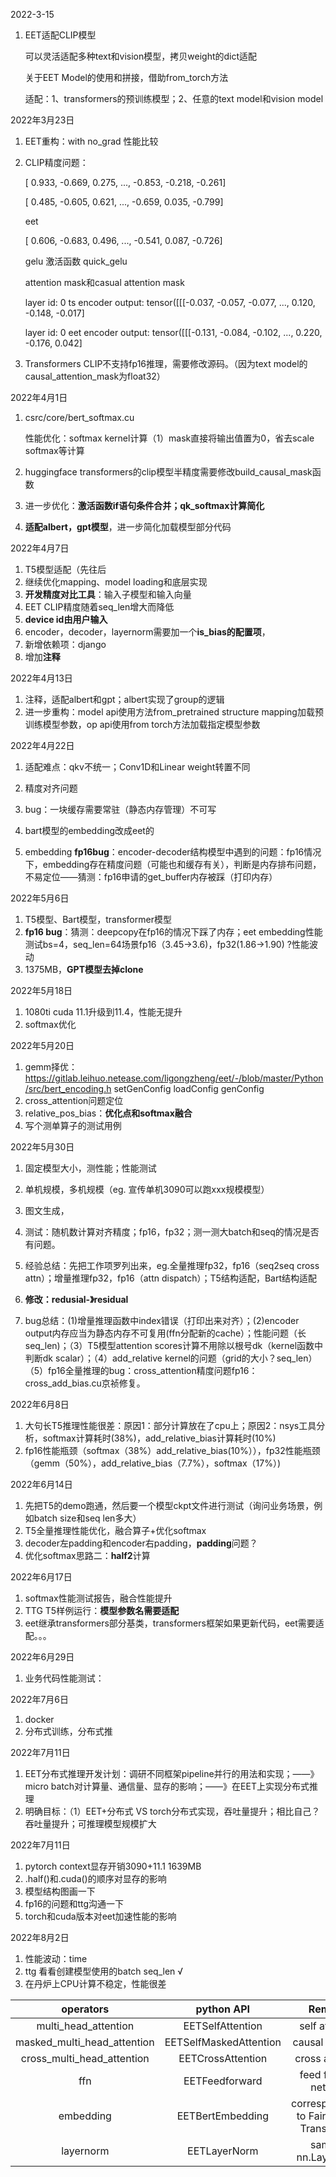 2022-3-15

1. EET适配CLIP模型

   可以灵活适配多种text和vision模型，拷贝weight的dict适配
   
   关于EET Model的使用和拼接，借助from_torch方法
   
   适配：1、transformers的预训练模型；2、任意的text model和vision model
   
   

2022年3月23日

1. EET重构：with no_grad 性能比较

2. CLIP精度问题：

   [ 0.933, -0.669,  0.275,  ..., -0.853, -0.218, -0.261]

   [ 0.485, -0.605,  0.621,  ..., -0.659,  0.035, -0.799]

   eet

   [ 0.606, -0.683,  0.496,  ..., -0.541,  0.087, -0.726]

   gelu 激活函数 quick_gelu

   attention mask和casual attention mask

   layer id:  0  ts encoder output:  tensor([[[-0.037, -0.057, -0.077,  ...,  0.120, -0.148, -0.017]

   layer id:  0  eet encoder output:  tensor([[[-0.131, -0.084, -0.102,  ...,  0.220, -0.176,  0.042]
   
3. Transformers CLIP不支持fp16推理，需要修改源码。（因为text model的causal_attention_mask为float32）



2022年4月1日

1. csrc/core/bert_softmax.cu

   性能优化：softmax kernel计算（1）mask直接将输出值置为0，省去scale softmax等计算
   
2. huggingface transformers的clip模型半精度需要修改build_causal_mask函数

3. 进一步优化：**激活函数if语句条件合并；qk_softmax计算简化**

4. **适配albert，gpt模型**，进一步简化加载模型部分代码



2022年4月7日

1. T5模型适配（先往后
2. 继续优化mapping、model loading和底层实现
3. **开发精度对比工具**：输入子模型和输入向量
4. EET CLIP精度随着seq_len增大而降低
5. **device id由用户输入**
6. encoder，decoder，layernorm需要加一个**is_bias的配置项**，
7. 新增依赖项：django
8. 增加**注释**



2022年4月13日

1. 注释，适配albert和gpt；albert实现了group的逻辑
2. 进一步重构：model api使用方法from_pretrained structure mapping加载预训练模型参数，op api使用from torch方法加载指定模型参数



2022年4月22日

1. 适配难点：qkv不统一；Conv1D和Linear weight转置不同
2. 精度对齐问题
3. bug：一块缓存需要常驻（静态内存管理）不可写
4. bart模型的embedding改成eet的

5. embedding **fp16bug**：encoder-decoder结构模型中遇到的问题：fp16情况下，embedding存在精度问题（可能也和缓存有关），判断是内存排布问题，不易定位——猜测：fp16申请的get_buffer内存被踩（打印内存）



2022年5月6日

1. T5模型、Bart模型，transformer模型
2. **fp16 bug**：猜测：deepcopy在fp16的情况下踩了内存；eet embedding性能测试bs=4，seq_len=64场景fp16（3.45->3.6)，fp32(1.86->1.90) ?性能波动
3. 1375MB，**GPT模型去掉clone**



2022年5月18日

1. 1080ti cuda 11.1升级到11.4，性能无提升
2. softmax优化



2022年5月20日

1. gemm择优：https://gitlab.leihuo.netease.com/ligongzheng/eet/-/blob/master/Python/src/bert_encoding.h	setGenConfig loadConfig genConfig
2. cross_attention问题定位
3. relative_pos_bias：**优化点和softmax融合**
4. 写个测单算子的测试用例



2022年5月30日

1. 固定模型大小，测性能；性能测试

2. 单机规模，多机规模（eg. 宣传单机3090可以跑xxx规模模型）

3. 图文生成，

4. 测试：随机数计算对齐精度；fp16，fp32；测一测大batch和seq的情况是否有问题。

5. 经验总结：先把工作项罗列出来，eg.全量推理fp32，fp16（seq2seq cross attn）；增量推理fp32，fp16（attn dispatch）；T5结构适配，Bart结构适配

6. **修改：redusial-》residual**

7. bug总结：(1)增量推理函数中index错误（打印出来对齐）；(2)encoder output内存应当为静态内存不可复用(ffn分配新的cache）；性能问题（长seq_len)；（3）T5模型attention scores计算不用除以根号dk（kernel函数中判断dk scalar）；（4）add_relative kernel的问题（grid的大小？seq_len）（5）fp16全量推理的bug：cross_attention精度问题fp16：cross_add_bias.cu京祯修复。
   





2022年6月8日

1. 大句长T5推理性能很差：原因1：部分计算放在了cpu上；原因2：nsys工具分析，softmax计算耗时(38%)，add_relative_bias计算耗时(10%)
2. fp16性能瓶颈（softmax（38%）add_relative_bias(10%）），fp32性能瓶颈（gemm（50%），add_relative_bias（7.7%），softmax（17%）)



2022年6月14日

1. 先把T5的demo跑通，然后要一个模型ckpt文件进行测试（询问业务场景，例如batch size和seq len多大）
2. T5全量推理性能优化，融合算子+优化softmax
3. decoder左padding和encoder右padding，**padding**问题？
4. 优化softmax思路二：**half2**计算



2022年6月17日

1. softmax性能测试报告，融合性能提升
2. TTG T5样例运行：**模型参数名需要适配**
3. eet继承transformers部分基类，transformers框架如果更新代码，eet需要适配。。。



2022年6月29日

1. 业务代码性能测试：

   

2022年7月6日

1. docker
2. 分布式训练，分布式推



2022年7月11日

1. EET分布式推理开发计划：调研不同框架pipeline并行的用法和实现；——》micro batch对计算量、通信量、显存的影响；——》在EET上实现分布式推理
2. 明确目标：（1）EET+分布式 VS torch分布式实现，吞吐量提升；相比自己？吞吐量提升；可推理模型规模扩大





2022年7月11日

1. pytorch context显存开销3090+11.1 1639MB
2. .half()和.cuda()的顺序对显存的影响
3. 模型结构图画一下
4. fp16的问题和ttg沟通一下
5. torch和cuda版本对eet加速性能的影响



2022年8月2日

1. 性能波动：time
2. ttg 看看创建模型使用的batch seq_len √
3. 在丹炉上CPU计算不稳定，性能很差











|          operators          |       python API       |                  Remarks                  |
| :-------------------------: | :--------------------: | :---------------------------------------: |
|    multi_head_attention     |    EETSelfAttention    |              self attention               |
| masked_multi_head_attention | EETSelfMaskedAttention |             causal attention              |
| cross_multi_head_attention  |   EETCrossAttention    |              cross attention              |
|             ffn             |     EETFeedforward     |           feed forward network            |
|          embedding          |    EETBertEmbedding    | correspondence to Fairseq and Transfomers |
|          layernorm          |      EETLayerNorm      |           same as nn.LayerNorm            |






